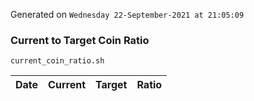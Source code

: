 Generated on `Wednesday 22-September-2021 at 21:05:09`

### Current to Target Coin Ratio
`current_coin_ratio.sh`

Date|Current|Target|Ratio
---|---|---|---
